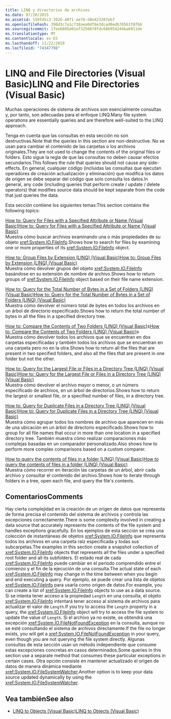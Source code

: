 ```yaml
---
title: LINQ y directorios de archivos
ms.date: 07/20/2015
ms.assetid: 159fd5c3-3926-4071-ae78-d8e423287eb7
ms.openlocfilehash: 390d3c7a1c738aea0df8e3dcad0edb70563f8fb6
ms.sourcegitcommit: 17ee6605e01ef32506f8fdc686954244ba6911de
ms.translationtype: MT
ms.contentlocale: es-ES
ms.lasthandoff: 11/22/2019
ms.locfileid: "74347798"
---
```

# <a name="linq-and-file-directories-visual-basic"></a><span data-ttu-id="cb7fe-102">LINQ and File Directories (Visual Basic)</span><span class="sxs-lookup"><span data-stu-id="cb7fe-102">LINQ and File Directories (Visual Basic)</span></span>
<span data-ttu-id="cb7fe-103">Muchas operaciones de sistema de archivos son esencialmente consultas y, por tanto, son adecuadas para el enfoque LINQ.</span><span class="sxs-lookup"><span data-stu-id="cb7fe-103">Many file system operations are essentially queries and are therefore well-suited to the LINQ approach.</span></span>  
  
 <span data-ttu-id="cb7fe-104">Tenga en cuenta que las consultas en esta sección no son destructivas.</span><span class="sxs-lookup"><span data-stu-id="cb7fe-104">Note that the queries in this section are non-destructive.</span></span> <span data-ttu-id="cb7fe-105">No se usan para cambiar el contenido de las carpetas o los archivos originales.</span><span class="sxs-lookup"><span data-stu-id="cb7fe-105">They are not used to change the contents of the original files or folders.</span></span> <span data-ttu-id="cb7fe-106">Esto sigue la regla de que las consultas no deben causar efectos secundarios.</span><span class="sxs-lookup"><span data-stu-id="cb7fe-106">This follows the rule that queries should not cause any side-effects.</span></span> <span data-ttu-id="cb7fe-107">En general, cualquier código (incluidas las consultas que ejecutan operadores de creación actualización y eliminación) que modifica los datos de origen se debe separar del código que solo consulta los datos.</span><span class="sxs-lookup"><span data-stu-id="cb7fe-107">In general, any code (including queries that perform create / update / delete operators) that modifies source data should be kept separate from the code that just queries the data.</span></span>  
  
 <span data-ttu-id="cb7fe-108">Esta sección contiene los siguientes temas:</span><span class="sxs-lookup"><span data-stu-id="cb7fe-108">This section contains the following topics:</span></span>  
  
 [<span data-ttu-id="cb7fe-109">How to: Query for Files with a Specified Attribute or Name (Visual Basic)</span><span class="sxs-lookup"><span data-stu-id="cb7fe-109">How to: Query for Files with a Specified Attribute or Name (Visual Basic)</span></span>](../../../../visual-basic/programming-guide/concepts/linq/how-to-query-for-files-with-a-specified-attribute-or-name.md)  
 <span data-ttu-id="cb7fe-110">Muestra cómo buscar archivos examinando una o más propiedades de su objeto <xref:System.IO.FileInfo>.</span><span class="sxs-lookup"><span data-stu-id="cb7fe-110">Shows how to search for files by examining one or more properties of its <xref:System.IO.FileInfo> object.</span></span>  
  
 [<span data-ttu-id="cb7fe-111">How to: Group Files by Extension (LINQ) (Visual Basic)</span><span class="sxs-lookup"><span data-stu-id="cb7fe-111">How to: Group Files by Extension (LINQ) (Visual Basic)</span></span>](../../../../visual-basic/programming-guide/concepts/linq/how-to-group-files-by-extension-linq.md)  
 <span data-ttu-id="cb7fe-112">Muestra cómo devolver grupos del objeto <xref:System.IO.FileInfo> basándose en su extensión de nombre de archivo.</span><span class="sxs-lookup"><span data-stu-id="cb7fe-112">Shows how to return groups of <xref:System.IO.FileInfo> object based on their file name extension.</span></span>  
  
 [<span data-ttu-id="cb7fe-113">How to: Query for the Total Number of Bytes in a Set of Folders (LINQ) (Visual Basic)</span><span class="sxs-lookup"><span data-stu-id="cb7fe-113">How to: Query for the Total Number of Bytes in a Set of Folders (LINQ) (Visual Basic)</span></span>](../../../../visual-basic/programming-guide/concepts/linq/how-to-query-for-the-total-number-of-bytes-in-a-set-of-folders.md)  
 <span data-ttu-id="cb7fe-114">Muestra cómo devolver el número total de bytes en todos los archivos en un árbol de directorio especificado.</span><span class="sxs-lookup"><span data-stu-id="cb7fe-114">Shows how to return the total number of bytes in all the files in a specified directory tree.</span></span>  
  
 <span data-ttu-id="cb7fe-115">[How to: Compare the Contents of Two Folders (LINQ) (Visual Basic)](../../../../visual-basic/programming-guide/concepts/linq/how-to-compare-the-contents-of-two-folders-linq.md)s</span><span class="sxs-lookup"><span data-stu-id="cb7fe-115">[How to: Compare the Contents of Two Folders (LINQ) (Visual Basic)](../../../../visual-basic/programming-guide/concepts/linq/how-to-compare-the-contents-of-two-folders-linq.md)s</span></span>  
 <span data-ttu-id="cb7fe-116">Muestra cómo devolver todos los archivos que se encuentran en dos carpetas especificadas y también todos los archivos que se encuentran en una carpeta pero no en la otra.</span><span class="sxs-lookup"><span data-stu-id="cb7fe-116">Shows how to return all the files that are present in two specified folders, and also all the files that are present in one folder but not the other.</span></span>  
  
 [<span data-ttu-id="cb7fe-117">How to: Query for the Largest File or Files in a Directory Tree (LINQ) (Visual Basic)</span><span class="sxs-lookup"><span data-stu-id="cb7fe-117">How to: Query for the Largest File or Files in a Directory Tree (LINQ) (Visual Basic)</span></span>](../../../../visual-basic/programming-guide/concepts/linq/how-to-query-for-the-largest-file-or-files-in-a-directory-tree.md)  
 <span data-ttu-id="cb7fe-118">Muestra cómo devolver el archivo mayor o menor, o un número especificado de archivos, en un árbol de directorios.</span><span class="sxs-lookup"><span data-stu-id="cb7fe-118">Shows how to return the largest or smallest file, or a specified number of files, in a directory tree.</span></span>  
  
 [<span data-ttu-id="cb7fe-119">How to: Query for Duplicate Files in a Directory Tree (LINQ) (Visual Basic)</span><span class="sxs-lookup"><span data-stu-id="cb7fe-119">How to: Query for Duplicate Files in a Directory Tree (LINQ) (Visual Basic)</span></span>](../../../../visual-basic/programming-guide/concepts/linq/how-to-query-for-duplicate-files-in-a-directory-tree-linq.md)  
 <span data-ttu-id="cb7fe-120">Muestra cómo agrupar todos los nombres de archivo que aparecen en más de una ubicación en un árbol de directorio especificado.</span><span class="sxs-lookup"><span data-stu-id="cb7fe-120">Shows how to group for all file names that occur in more than one location in a specified directory tree.</span></span> <span data-ttu-id="cb7fe-121">También muestra cómo realizar comparaciones más complejas basadas en un comparador personalizado.</span><span class="sxs-lookup"><span data-stu-id="cb7fe-121">Also shows how to perform more complex comparisons based on a custom comparer.</span></span>  
  
 [<span data-ttu-id="cb7fe-122">How to query the contents of files in a folder (LINQ) (Visual Basic)</span><span class="sxs-lookup"><span data-stu-id="cb7fe-122">How to query the contents of files in a folder (LINQ) (Visual Basic)</span></span>](how-to-query-the-contents-of-files-in-a-folder-linq.md)  
 <span data-ttu-id="cb7fe-123">Muestra cómo recorrer en iteración las carpetas de un árbol, abrir cada archivo y consultar el contenido del archivo.</span><span class="sxs-lookup"><span data-stu-id="cb7fe-123">Shows how to iterate through folders in a tree, open each file, and query the file's contents.</span></span>  
  
## <a name="comments"></a><span data-ttu-id="cb7fe-124">Comentarios</span><span class="sxs-lookup"><span data-stu-id="cb7fe-124">Comments</span></span>  
 <span data-ttu-id="cb7fe-125">Hay cierta complejidad en la creación de un origen de datos que representa de forma precisa el contenido del sistema de archivos y controla las excepciones correctamente.</span><span class="sxs-lookup"><span data-stu-id="cb7fe-125">There is some complexity involved in creating a data source that accurately represents the contents of the file system and handles exceptions gracefully.</span></span> <span data-ttu-id="cb7fe-126">En los ejemplos de esta sección se crea una colección de instantáneas de objetos <xref:System.IO.FileInfo> que representa todos los archivos en una carpeta raíz especificada y todas sus subcarpetas.</span><span class="sxs-lookup"><span data-stu-id="cb7fe-126">The examples in this section create a snapshot collection of <xref:System.IO.FileInfo> objects that represents all the files under a specified root folder and all its subfolders.</span></span> <span data-ttu-id="cb7fe-127">El estado real de cada <xref:System.IO.FileInfo> puede cambiar en el periodo comprendido entre el comienzo y el fin de la ejecución de una consulta.</span><span class="sxs-lookup"><span data-stu-id="cb7fe-127">The actual state of each <xref:System.IO.FileInfo> may change in the time between when you begin and end executing a query.</span></span> <span data-ttu-id="cb7fe-128">Por ejemplo, se puede crear una lista de objetos <xref:System.IO.FileInfo> para usarla como origen de datos.</span><span class="sxs-lookup"><span data-stu-id="cb7fe-128">For example, you can create a list of <xref:System.IO.FileInfo> objects to use as a data source.</span></span> <span data-ttu-id="cb7fe-129">Si se intenta tener acceso a la propiedad `Length` en una consulta, el objeto <xref:System.IO.FileInfo> intentará tener acceso al sistema de archivos para actualizar el valor de `Length`.</span><span class="sxs-lookup"><span data-stu-id="cb7fe-129">If you try to access the `Length` property in a query, the <xref:System.IO.FileInfo> object will try to access the file system to update the value of `Length`.</span></span> <span data-ttu-id="cb7fe-130">Si el archivo ya no existe, se obtendrá una excepción <xref:System.IO.FileNotFoundException> en la consulta, aunque no se esté consultando el sistema de archivos directamente.</span><span class="sxs-lookup"><span data-stu-id="cb7fe-130">If the file no longer exists, you will get a <xref:System.IO.FileNotFoundException> in your query, even though you are not querying the file system directly.</span></span> <span data-ttu-id="cb7fe-131">Algunas consultas de esta sección usan un método independiente que consume estas excepciones concretas en casos determinados.</span><span class="sxs-lookup"><span data-stu-id="cb7fe-131">Some queries in this section use a separate method that consumes these particular exceptions in certain cases.</span></span> <span data-ttu-id="cb7fe-132">Otra opción consiste en mantener actualizado el origen de datos de manera dinámica mediante <xref:System.IO.FileSystemWatcher>.</span><span class="sxs-lookup"><span data-stu-id="cb7fe-132">Another option is to keep your data source updated dynamically by using the <xref:System.IO.FileSystemWatcher>.</span></span>  
  
## <a name="see-also"></a><span data-ttu-id="cb7fe-133">Vea también</span><span class="sxs-lookup"><span data-stu-id="cb7fe-133">See also</span></span>

- [<span data-ttu-id="cb7fe-134">LINQ to Objects (Visual Basic)</span><span class="sxs-lookup"><span data-stu-id="cb7fe-134">LINQ to Objects (Visual Basic)</span></span>](../../../../visual-basic/programming-guide/concepts/linq/linq-to-objects.md)
